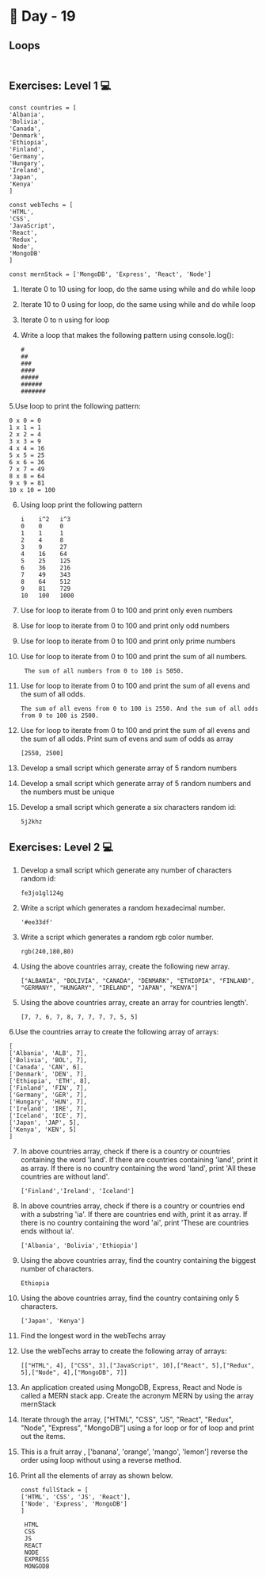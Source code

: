 # 🔖 Day - 19

##   Loops<br><br>

## Exercises: Level 1 💻

    const countries = [
    'Albania',
    'Bolivia',
    'Canada',
    'Denmark',
    'Ethiopia',
    'Finland',
    'Germany',
    'Hungary',
    'Ireland',
    'Japan',
    'Kenya'
    ]

    const webTechs = [
    'HTML',
    'CSS',
    'JavaScript',
    'React',
    'Redux',
     Node',
    'MongoDB'
    ]

    const mernStack = ['MongoDB', 'Express', 'React', 'Node']


1. Iterate 0 to 10 using for loop, do the same using while and do while loop

2. Iterate 10 to 0 using for loop, do the same using while and do while loop

3. Iterate 0 to n using for loop

4. Write a loop that makes the following pattern using console.log():

       #
       ##
       ###
       ####
       #####
       ######
       #######
   
 5.Use loop to print the following pattern:

    0 x 0 = 0
    1 x 1 = 1
    2 x 2 = 4
    3 x 3 = 9
    4 x 4 = 16
    5 x 5 = 25
    6 x 6 = 36
    7 x 7 = 49
    8 x 8 = 64
    9 x 9 = 81
    10 x 10 = 100

 6. Using loop print the following pattern
 
        i    i^2   i^3
        0    0     0
        1    1     1
        2    4     8
        3    9     27
        4    16    64
        5    25    125
        6    36    216
        7    49    343
        8    64    512
        9    81    729
        10   100   1000

7. Use for loop to iterate from 0 to 100 and print only even numbers

8. Use for loop to iterate from 0 to 100 and print only odd numbers

9. Use for loop to iterate from 0 to 100 and print only prime numbers

10. Use for loop to iterate from 0 to 100 and print the sum of all numbers.

         The sum of all numbers from 0 to 100 is 5050.

11. Use for loop to iterate from 0 to 100 and print the sum of all evens and the sum of all odds.

        The sum of all evens from 0 to 100 is 2550. And the sum of all odds from 0 to 100 is 2500.

12. Use for loop to iterate from 0 to 100 and print the sum of all evens and the sum of all odds. Print sum of evens and sum of odds as array

        [2550, 2500]

13. Develop a small script which generate array of 5 random numbers

14. Develop a small script which generate array of 5 random numbers and the numbers must be unique

15. Develop a small script which generate a six characters random id:

        5j2khz


## Exercises: Level 2 💻

1. Develop a small script which generate any number of characters random id:
 
       fe3jo1gl124g
2. Write a script which generates a random hexadecimal number.

       '#ee33df'
3. Write a script which generates a random rgb color number.

       rgb(240,180,80)
4. Using the above countries array, create the following new array.

       ["ALBANIA", "BOLIVIA", "CANADA", "DENMARK", "ETHIOPIA", "FINLAND", "GERMANY", "HUNGARY", "IRELAND", "JAPAN", "KENYA"]

5. Using the above countries array, create an array for countries length'.

       [7, 7, 6, 7, 8, 7, 7, 7, 7, 5, 5]

6.Use the countries array to create the following array of arrays:

    [
    ['Albania', 'ALB', 7],
    ['Bolivia', 'BOL', 7],
    ['Canada', 'CAN', 6],
    ['Denmark', 'DEN', 7],
    ['Ethiopia', 'ETH', 8],
    ['Finland', 'FIN', 7],
    ['Germany', 'GER', 7],
    ['Hungary', 'HUN', 7],
    ['Ireland', 'IRE', 7],
    ['Iceland', 'ICE', 7],
    ['Japan', 'JAP', 5],
    ['Kenya', 'KEN', 5]
    ]

7. In above countries array, check if there is a country or countries containing the word 'land'. If there are countries containing 'land', print it as array. If there is no country containing the word 'land', print 'All these countries are without land'.

       ['Finland','Ireland', 'Iceland']

8. In above countries array, check if there is a country or countries end with a substring 'ia'. If there are countries end with, print it as array. If there is no country containing the word 'ai', print 'These are countries ends without ia'.

       ['Albania', 'Bolivia','Ethiopia']

9. Using the above countries array, find the country containing the biggest number of characters.

       Ethiopia

10. Using the above countries array, find the country containing only 5 characters.

        ['Japan', 'Kenya']



11. Find the longest word in the webTechs array

12. Use the webTechs array to create the following array of arrays:

        [["HTML", 4], ["CSS", 3],["JavaScript", 10],["React", 5],["Redux", 5],["Node", 4],["MongoDB", 7]]

13. An application created using MongoDB, Express, React and Node is called a MERN stack app. Create the acronym MERN by using the array mernStack

14. Iterate through the array, ["HTML", "CSS", "JS", "React", "Redux", "Node", "Express", "MongoDB"] using a for loop or for of loop and print out the items.

15. This is a fruit array , ['banana', 'orange', 'mango', 'lemon'] reverse the order using loop without using a reverse method.

16. Print all the elements of array as shown below.

        const fullStack = [
        ['HTML', 'CSS', 'JS', 'React'],
        ['Node', 'Express', 'MongoDB']
        ]

         HTML
         CSS
         JS
         REACT
         NODE
         EXPRESS
         MONGODB



